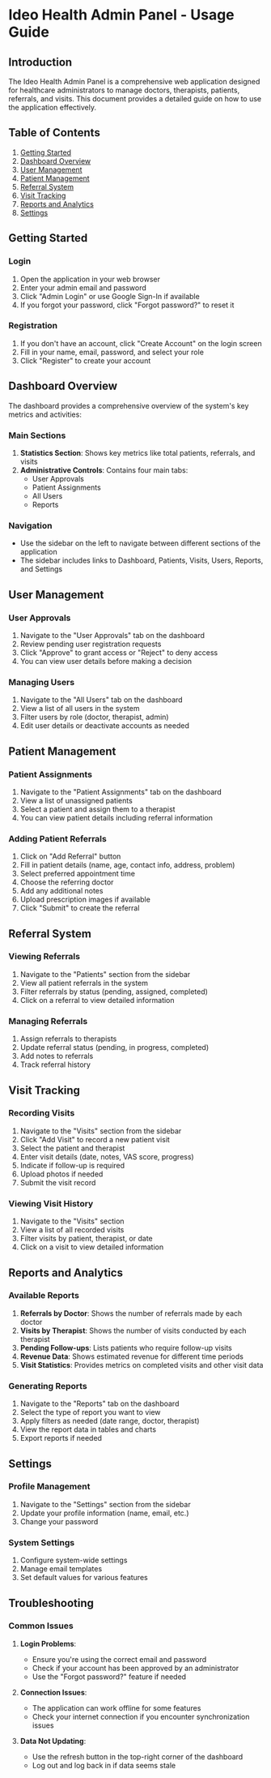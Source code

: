 # Ideo Health Admin Panel - Usage Guide

## Introduction

The Ideo Health Admin Panel is a comprehensive web application designed for healthcare administrators to manage doctors, therapists, patients, referrals, and visits. This document provides a detailed guide on how to use the application effectively.

## Table of Contents

1. [Getting Started](#getting-started)
2. [Dashboard Overview](#dashboard-overview)
3. [User Management](#user-management)
4. [Patient Management](#patient-management)
5. [Referral System](#referral-system)
6. [Visit Tracking](#visit-tracking)
7. [Reports and Analytics](#reports-and-analytics)
8. [Settings](#settings)

## Getting Started

### Login

1. Open the application in your web browser
2. Enter your admin email and password
3. Click "Admin Login" or use Google Sign-In if available
4. If you forgot your password, click "Forgot password?" to reset it

### Registration

1. If you don't have an account, click "Create Account" on the login screen
2. Fill in your name, email, password, and select your role
3. Click "Register" to create your account

## Dashboard Overview

The dashboard provides a comprehensive overview of the system's key metrics and activities:

### Main Sections

1. **Statistics Section**: Shows key metrics like total patients, referrals, and visits
2. **Administrative Controls**: Contains four main tabs:
   - User Approvals
   - Patient Assignments
   - All Users
   - Reports

### Navigation

- Use the sidebar on the left to navigate between different sections of the application
- The sidebar includes links to Dashboard, Patients, Visits, Users, Reports, and Settings

## User Management

### User Approvals

1. Navigate to the "User Approvals" tab on the dashboard
2. Review pending user registration requests
3. Click "Approve" to grant access or "Reject" to deny access
4. You can view user details before making a decision

### Managing Users

1. Navigate to the "All Users" tab on the dashboard
2. View a list of all users in the system
3. Filter users by role (doctor, therapist, admin)
4. Edit user details or deactivate accounts as needed

## Patient Management

### Patient Assignments

1. Navigate to the "Patient Assignments" tab on the dashboard
2. View a list of unassigned patients
3. Select a patient and assign them to a therapist
4. You can view patient details including referral information

### Adding Patient Referrals

1. Click on "Add Referral" button
2. Fill in patient details (name, age, contact info, address, problem)
3. Select preferred appointment time
4. Choose the referring doctor
5. Add any additional notes
6. Upload prescription images if available
7. Click "Submit" to create the referral

## Referral System

### Viewing Referrals

1. Navigate to the "Patients" section from the sidebar
2. View all patient referrals in the system
3. Filter referrals by status (pending, assigned, completed)
4. Click on a referral to view detailed information

### Managing Referrals

1. Assign referrals to therapists
2. Update referral status (pending, in progress, completed)
3. Add notes to referrals
4. Track referral history

## Visit Tracking

### Recording Visits

1. Navigate to the "Visits" section from the sidebar
2. Click "Add Visit" to record a new patient visit
3. Select the patient and therapist
4. Enter visit details (date, notes, VAS score, progress)
5. Indicate if follow-up is required
6. Upload photos if needed
7. Submit the visit record

### Viewing Visit History

1. Navigate to the "Visits" section
2. View a list of all recorded visits
3. Filter visits by patient, therapist, or date
4. Click on a visit to view detailed information

## Reports and Analytics

### Available Reports

1. **Referrals by Doctor**: Shows the number of referrals made by each doctor
2. **Visits by Therapist**: Shows the number of visits conducted by each therapist
3. **Pending Follow-ups**: Lists patients who require follow-up visits
4. **Revenue Data**: Shows estimated revenue for different time periods
5. **Visit Statistics**: Provides metrics on completed visits and other visit data

### Generating Reports

1. Navigate to the "Reports" tab on the dashboard
2. Select the type of report you want to view
3. Apply filters as needed (date range, doctor, therapist)
4. View the report data in tables and charts
5. Export reports if needed

## Settings

### Profile Management

1. Navigate to the "Settings" section from the sidebar
2. Update your profile information (name, email, etc.)
3. Change your password

### System Settings

1. Configure system-wide settings
2. Manage email templates
3. Set default values for various features

## Troubleshooting

### Common Issues

1. **Login Problems**: 
   - Ensure you're using the correct email and password
   - Check if your account has been approved by an administrator
   - Use the "Forgot password?" feature if needed

2. **Connection Issues**:
   - The application can work offline for some features
   - Check your internet connection if you encounter synchronization issues

3. **Data Not Updating**:
   - Use the refresh button in the top-right corner of the dashboard
   - Log out and log back in if data seems stale
